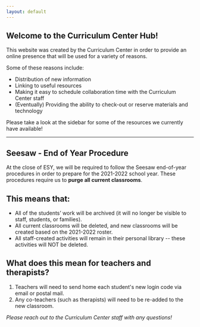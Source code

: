 ```yaml
---
layout: default
---
```


## Welcome to the Curriculum Center Hub! 

This website was created by the Curriculum Center in order to provide an online presence that will be used for a variety of reasons. 

Some of these reasons include: 
- Distribution of new information
- Linking to useful resources
- Making it easy to schedule collaboration time with the Curriculum Center staff
- (Eventually) Providing the ability to check-out or reserve materials and technology  

Please take a look at the sidebar for some of the resources we currently have available!

---

## Seesaw - End of Year Procedure
At the close of ESY, we will be required to follow the Seesaw end-of-year procedures in order to prepare for the 2021-2022 school year. These procedures require us to **purge all current classrooms**. 
 
## This means that: 
- All of the students’ work will be archived (it will no longer be visible to staff, students, or families).
- All current classrooms will be deleted, and new classrooms will be created based on the 2021-2022 roster. 
- All staff-created activities will remain in their personal library -- these activities will NOT be deleted.

## What does this mean for teachers and therapists?
1.	Teachers will need to send home each student's new login code via email or postal mail.  
2.	Any co-teachers (such as therapists) will need to be re-added to the new classroom.

*Please reach out to the Curriculum Center staff with any questions!*

